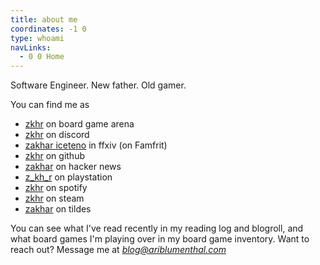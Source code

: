 ```yaml
---
title: about me
coordinates: -1 0
type: whoami
navLinks:
  - 0 0 Home
---
```


Software Engineer. New father. Old gamer.

You can find me as

- [zkhr](https://boardgamearena.com/player?id=90301876) on board game arena
- [zkhr](https://discord.com/users/356341538235613184) on discord
- [zakhar iceteno](https://na.finalfantasyxiv.com/lodestone/character/25668161)
  in ffxiv (on Famfrit)
- [zkhr](https://github.com/zkhr) on github
- [zakhar](https://news.ycombinator.com/user?id=zakhar) on hacker news
- [z_kh_r](https://profile.playstation.com/z_kh_r) on playstation
- [zkhr](https://open.spotify.com/user/hxxdnfokbep8mquc7ephioq9q) on spotify
- [zkhr](https://steamcommunity.com/id/zkhr) on steam
- [zakhar](https://tildes.net/user/zakhar) on tildes

You can see what I've read recently in my
<span class="link" data-x="-1" data-y="-1">reading log</span> and
<span class="link" data-x="-1" data-y="1">blogroll</span>, and what board games
I'm playing over in my
<span class="link" data-x="-2" data-y="0">board game inventory</span>. Want to
reach out? Message me at <i>blog@ariblumenthal.com</i>
